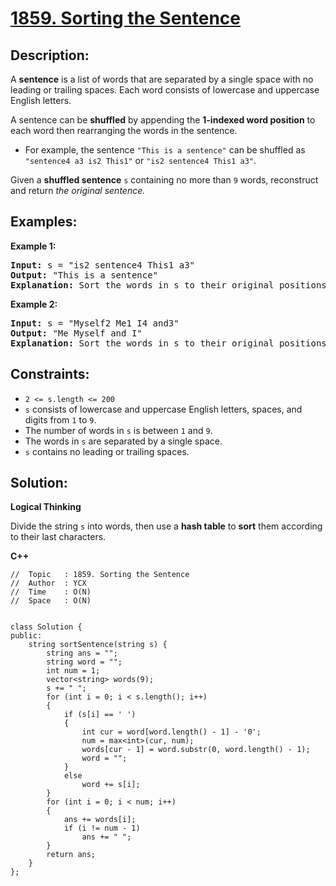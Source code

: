 # [1859. Sorting the Sentence](https://leetcode.com/problems/sorting-the-sentence/)


## Description:

<p>A <strong>sentence</strong> is a list of words that are separated by a single space with no leading or trailing spaces. Each word consists of lowercase and uppercase English letters.</p>

<p>A sentence can be <strong>shuffled</strong> by appending the <strong>1-indexed word position</strong> to each word then rearranging the words in the sentence.</p>

<ul>
    <li>For example, the sentence <code>"This is a sentence"</code> can be shuffled as <code>"sentence4 a3 is2 This1"</code> or <code>"is2 sentence4 This1 a3"</code>.</li>
</ul>

<p>Given a <strong>shuffled sentence</strong> <code>s</code> containing no more than <code>9</code> words, reconstruct and return <em>the original sentence.</em></p>


## Examples:

<strong>Example 1:</strong>
<pre>
<strong>Input:</strong> s = "is2 sentence4 This1 a3"
<strong>Output:</strong> "This is a sentence"
<strong>Explanation:</strong> Sort the words in s to their original positions "This1 is2 a3 sentence4", then remove the numbers.
</pre>

<strong>Example 2:</strong>
<pre>
<strong>Input:</strong> s = "Myself2 Me1 I4 and3"
<strong>Output:</strong> "Me Myself and I"
<strong>Explanation:</strong> Sort the words in s to their original positions "Me1 Myself2 and3 I4", then remove the numbers.
</pre>


## Constraints:

<ul>
    <li><code>2 &lt;= s.length &lt;= 200</code></li>
    <li><code>s</code> consists of lowercase and uppercase English letters, spaces, and digits from <code>1</code> to <code>9</code>.</li>
    <li>The number of words in <code>s</code> is between <code>1</code> and <code>9</code>.</li>
    <li>The words in <code>s</code> are separated by a single space.</li>
    <li><code>s</code> contains no leading or trailing spaces.</li>
</ul>


## Solution:

<strong>Logical Thinking</strong>
<p>Divide the string <code>s</code> into words, then use a <strong>hash table</strong> to <strong>sort</strong> them according to their last characters.</p>


<strong>C++</strong>

```
//  Topic   : 1859. Sorting the Sentence
//  Author  : YCX
//  Time    : O(N)
//  Space   : O(N)


class Solution {
public:
    string sortSentence(string s) {
        string ans = "";
        string word = "";
        int num = 1;
        vector<string> words(9);
        s += " ";
        for (int i = 0; i < s.length(); i++)
        {
            if (s[i] == ' ')
            {
                int cur = word[word.length() - 1] - '0';
                num = max<int>(cur, num);
                words[cur - 1] = word.substr(0, word.length() - 1);
                word = "";
            }
            else
                word += s[i];
        }
        for (int i = 0; i < num; i++)
        {
            ans += words[i];
            if (i != num - 1)
                ans += " ";
        }
        return ans;
    }
};
```